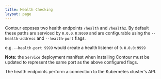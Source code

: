 ```yaml
---
title: Health Checking
layout: page
---
```


Contour exposes two health endpoints `/health` and `/healthz`. By default these paths are serviced by `0.0.0.0:8000` and are configurable using the `--health-address` and `--health-port` flags.

e.g. `--health-port 9999` would create a health listener of `0.0.0.0:9999`

**Note:** the `Service` deployment manifest when installing Contour must be updated to represent the same port as the above configured flags.

The health endpoints perform a connection to the Kubernetes cluster's API.
